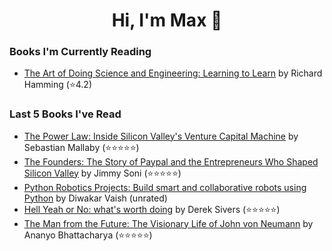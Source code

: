 <h1 align="center">Hi, I'm Max 👋</h1>

<!-- <p align="center">
  <a href="https://discordapp.com/channels/@me/USERID/694118037036466187">
    <img alt="Discord" title="Discord" height="48" width="48" src="assets/discordIcon.svg">
  </a>
</p>-->

### Books I'm Currently Reading

<!-- GOODREADS-LIST:START -->
- [The Art of Doing Science and Engineering: Learning to Learn](https://www.goodreads.com/review/show/4520659825?utm_medium=api&utm_source=rss) by Richard Hamming (⭐️4.2)
<!-- GOODREADS-LIST:END -->
### Last 5 Books I've Read

<!-- GOODREADS-READ-LIST:START -->
- [The Power Law: Inside Silicon Valley's Venture Capital Machine](https://www.goodreads.com/review/show/4965504572?utm_medium=api&utm_source=rss) by Sebastian Mallaby (⭐⭐⭐⭐⭐)
- [The Founders: The Story of Paypal and the Entrepreneurs Who Shaped Silicon Valley](https://www.goodreads.com/review/show/4964964334?utm_medium=api&utm_source=rss) by Jimmy Soni (⭐⭐⭐⭐⭐)
- [Python Robotics Projects: Build smart and collaborative robots using Python](https://www.goodreads.com/review/show/4949826715?utm_medium=api&utm_source=rss) by Diwakar Vaish (unrated)
- [Hell Yeah or No: what's worth doing](https://www.goodreads.com/review/show/4764907083?utm_medium=api&utm_source=rss) by Derek Sivers (⭐⭐⭐⭐⭐)
- [The Man from the Future: The Visionary Life of John von Neumann](https://www.goodreads.com/review/show/4598720139?utm_medium=api&utm_source=rss) by Ananyo Bhattacharya (⭐⭐⭐⭐⭐)
<!-- GOODREADS-READ-LIST:END -->
